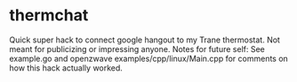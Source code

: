 # thermchat

Quick super hack to connect google hangout to my Trane thermostat. Not meant for publicizing or impressing anyone. Notes for future self: See example.go and openzwave examples/cpp/linux/Main.cpp for comments on how this hack actually worked.
